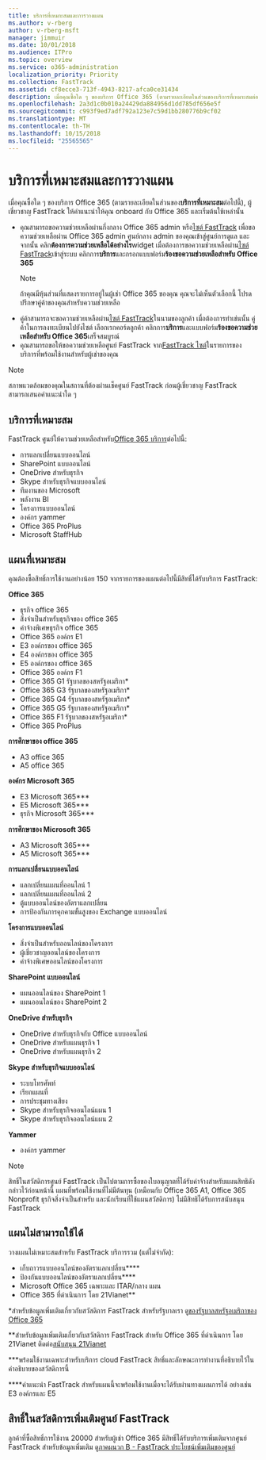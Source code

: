 ```yaml
---
title: บริการที่เหมาะสมและการวางแผน
ms.author: v-rberg
author: v-rberg-msft
manager: jimmuir
ms.date: 10/01/2018
ms.audience: ITPro
ms.topic: overview
ms.service: o365-administration
localization_priority: Priority
ms.collection: FastTrack
ms.assetid: cf8ecce3-713f-4943-8217-afca0ce31434
description: เมื่อคุณซื้อใด ๆ ของบริการ Office 365 (ตามรายละเอียดในส่วนของบริการที่เหมาะสมต่อไปนี้), ผู้เชี่ยวชาญ FastTrack ให้คำแนะนำให้คุณ onboard กับ Office 365 และเริ่มต้นใช้เหล่านั้น
ms.openlocfilehash: 2a3d1c0b010a24429da884956d1dd785df656e5f
ms.sourcegitcommit: c993f9ed7adf792a123e7c59d1bb280776b9cf02
ms.translationtype: MT
ms.contentlocale: th-TH
ms.lasthandoff: 10/15/2018
ms.locfileid: "25565565"
---
```

# <a name="eligible-services-and-plans"></a>บริการที่เหมาะสมและการวางแผน

เมื่อคุณซื้อใด ๆ ของบริการ Office 365 (ตามรายละเอียดในส่วนของ**บริการที่เหมาะสม**ต่อไปนี้), ผู้เชี่ยวชาญ FastTrack ให้คำแนะนำให้คุณ onboard กับ Office 365 และเริ่มต้นใช้เหล่านั้น 
  
- คุณสามารถขอความช่วยเหลือผ่านกึ่งกลาง Office 365 admin หรือ[ไซต์ FastTrack](https://go.microsoft.com/fwlink/?linkid=780698) เพื่อขอความช่วยเหลือผ่าน Office 365 admin ศูนย์กลาง admin ของคุณเข้าสู่ศูนย์การดูแล และจากนั้น คลิก**ต้องการความช่วยเหลือได้อย่างไร**widget เมื่อต้องการขอความช่วยเหลือผ่าน[ไซต์ FastTrack](https://go.microsoft.com/fwlink/?linkid=780698)เข้าสู่ระบบ คลิกการ**บริการ**และกรอกแบบฟอร์ม**ร้องขอความช่วยเหลือสำหรับ Office 365**   
    > [!NOTE]
    >  ถ้าคุณมีหุ้นส่วนที่แสดงรายการอยู่ในผู้เช่า Office 365 ของคุณ คุณจะไม่เห็นตัวเลือกนี้ โปรดปรึกษาคู่ค้าของคุณสำหรับความช่วยเหลือ 
- คู่ค้าสามารถจะขอความช่วยเหลือผ่าน[ไซต์ FastTrack](https://go.microsoft.com/fwlink/?linkid=780698)ในนามของลูกค้า เมื่อต้องการทำเช่นนั้น คู่ค้าในการลงทะเบียนไปยังไซต์ เลือกเรกคอร์ดลูกค้า คลิกการ**บริการ**และแบบฟอร์ม**ร้องขอความช่วยเหลือสำหรับ Office 365**เสร็จสมบูรณ์ 
- คุณสามารถขอให้ขอความช่วยเหลือศูนย์ FastTrack จาก[FastTrack ไซต์](https://go.microsoft.com/fwlink/?linkid=780698)ในรายการของบริการที่พร้อมใช้งานสำหรับผู้เช่าของคุณ 
> [!NOTE]
> สภาพแวดล้อมของคุณในสถานที่ต้องผ่านเช็คศูนย์ FastTrack ก่อนผู้เชี่ยวชาญ FastTrack สามารถเสนอคำแนะนำใด ๆ 
  
## <a name="eligible-services"></a>บริการที่เหมาะสม

FastTrack ศูนย์ให้ความช่วยเหลือสำหรับ[Office 365 บริการ](https://go.microsoft.com/fwlink/?linkid=2005429)ต่อไปนี้:
  
- การแลกเปลี่ยนแบบออนไลน์
- SharePoint แบบออนไลน์
- OneDrive สำหรับธุรกิจ
- Skype สำหรับธุรกิจแบบออนไลน์
- ทีมงานของ Microsoft
- พลังงาน BI
- โครงการแบบออนไลน์
- องค์กร yammer 
- Office 365 ProPlus
- Microsoft StaffHub
    
## <a name="eligible-plans"></a>แผนที่เหมาะสม

คุณต้องซื้อสิทธิ์การใช้งานอย่างน้อย 150 จากรายการของแผนต่อไปนี้มีสิทธิ์ได้รับบริการ FastTrack:
  
 **Office 365**
  
- ธุรกิจ office 365  
- สิ่งจำเป็นสำหรับธุรกิจของ office 365  
- ค่าจ้างพิเศษธุรกิจ office 365
- Office 365 องค์กร E1
- E3 องค์กรของ office 365
- E4 องค์กรของ office 365  
- E5 องค์กรของ office 365
- Office 365 องค์กร F1
- Office 365 G1 รัฐบาลของสหรัฐอเมริกา\*
- Office 365 G3 รัฐบาลของสหรัฐอเมริกา\*
- Office 365 G4 รัฐบาลของสหรัฐอเมริกา\*
- Office 365 G5 รัฐบาลของสหรัฐอเมริกา\* 
- Office 365 F1 รัฐบาลของสหรัฐอเมริกา\*
- Office 365 ProPlus
    
 **การศึกษาของ office 365**
  
- A3 office 365
- A5 office 365

 **องค์กร Microsoft 365**
  
- E3 Microsoft 365\*\*\*
- E5 Microsoft 365\*\*\*
- ธุรกิจ Microsoft 365\*\*\*
    
 **การศึกษาของ Microsoft 365**
  
- A3 Microsoft 365\*\*\*
- A5 Microsoft 365\*\*\*

 **การแลกเปลี่ยนแบบออนไลน์**
  
- แลกเปลี่ยนแผนที่ออนไลน์ 1
- แลกเปลี่ยนแผนที่ออนไลน์ 2 
- ตู้แบบออนไลน์ของอัตราแลกเปลี่ยน
- การป้องกันการคุกคามขั้นสูงของ Exchange แบบออนไลน์
    
 **โครงการแบบออนไลน์**
  
- สิ่งจำเป็นสำหรับออนไลน์ของโครงการ  
- ผู้เชี่ยวชาญออนไลน์ของโครงการ
- ค่าจ้างพิเศษออนไลน์ของโครงการ
    
 **SharePoint แบบออนไลน์**
  
- แผนออนไลน์ของ SharePoint 1
- แผนออนไลน์ของ SharePoint 2
    
 **OneDrive สำหรับธุรกิจ**
  
- OneDrive สำหรับธุรกิจกับ Office แบบออนไลน์ 
- OneDrive สำหรับแผนธุรกิจ 1
- OneDrive สำหรับแผนธุรกิจ 2
    
 **Skype สำหรับธุรกิจแบบออนไลน์**
  
-  ระบบโทรศัพท์ 
-  เรียกแผนที่ 
-  การประชุมทางเสียง 
-  Skype สำหรับธุรกิจออนไลน์แผน 1  
-  Skype สำหรับธุรกิจออนไลน์แผน 2
    
 **Yammer**
  
- องค์กร yammer 
> [!NOTE]
> สิทธิ์ในสวัสดิการศูนย์ FastTrack เป็นไปตามการซื้อของใบอนุญาตที่ได้รับค่าจ้างสำหรับแผนสิทธิดังกล่าวไว้ก่อนหน้านี้ แผนที่พร้อมใช้งานที่ไม่มีต้นทุน (เหมือนกับ Office 365 A1, Office 365 Nonprofit ธุรกิจสิ่งจำเป็นสำหรับ และนักเรียนที่ใช้แผนสวัสดิการ) ไม่มีสิทธิได้รับการสนับสนุน FastTrack 
  
## <a name="ineligible-plans"></a>แผนไม่สามารถใช้ได้

วางแผนไม่เหมาะสมสำหรับ FastTrack บริการรวม (แต่ไม่จำกัด):
  
- เก็บถาวรแบบออนไลน์ของอัตราแลกเปลี่ยน\*\*\*\*
- ป้องกันแบบออนไลน์ของอัตราแลกเปลี่ยน\*\*\*\*
- Microsoft Office 365 เฉพาะและ ITAR/กลาง แผน
- Office 365 ที่ดำเนินการ โดย 21Vianet\*\*
    
\*สำหรับข้อมูลเพิ่มเติมเกี่ยวกับสวัสดิการ FastTrack สำหรับรัฐบาลเรา ดู[ของรัฐบาลสหรัฐอเมริกาของ Office 365](https://aka.ms/aboutgovcloud)
  
\*\*สำหรับข้อมูลเพิ่มเติมเกี่ยวกับสวัสดิการ FastTrack สำหรับ Office 365 ที่ดำเนินการ โดย 21Vianet ติดต่อ[สนับสนุน 21Vianet](https://go.microsoft.com/fwlink/?linkid=852156)
  
\*\*\*พร้อมใช้งานเฉพาะสำหรับบริการ cloud FastTrack สิทธิ์และลักษณะการทำงานที่อธิบายไว้ในคำอธิบายของสวัสดิการนี้
  
\*\*\*\*คำแนะนำ FastTrack สำหรับแผนนี้จะพร้อมใช้งานเมื่อจะได้รับผ่านทางแผนการได้ อย่างเช่น E3 องค์กรและ E5
  
## <a name="fasttrack-center-additional-benefit-eligibility"></a>สิทธิ์ในสวัสดิการเพิ่มเติมศูนย์ FastTrack

ลูกค้าที่ซื้อสิทธิ์การใช้งาน 20000 สำหรับผู้เช่า Office 365 มีสิทธิ์ได้รับบริการเพิ่มเติมจากศูนย์ FastTrack สำหรับข้อมูลเพิ่มเติม ดู[ภาคผนวก B - FastTrack ประโยชน์เพิ่มเติมของศูนย์](O365-fasttrack-additional-benefits.md)
  

  

